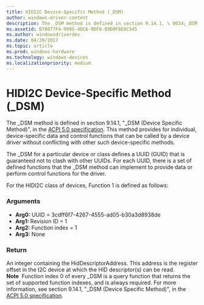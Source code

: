 ```yaml
---
title: HIDI2C Device-Specific Method (_DSM)
author: windows-driver-content
description: The _DSM method is defined in section 9.14.1, \ 0034;_DSM (Device Specific Method) \ 0034;, in the ACPI 5.0 specification.
ms.assetid: D78077F4-9995-4DC6-9DF6-89D0F8E0C545
ms.author: windowsdriverdev
ms.date: 04/20/2017
ms.topic: article
ms.prod: windows-hardware
ms.technology: windows-devices
ms.localizationpriority: medium
---
```


# HIDI2C Device-Specific Method (\_DSM)


The \_DSM method is defined in section 9.14.1, "\_DSM (Device Specific Method)", in the [ACPI 5.0 specification](http://www.uefi.org/specifications). This method provides for individual, device-specific data and control functions that can be called by a device driver without conflicting with other such device-specific methods.

The \_DSM for a particular device or class defines a UUID (GUID) that is guaranteed not to clash with other UUIDs. For each UUID, there is a set of defined functions that the \_DSM method can implement to provide data or perform control functions for the driver.

For the HIDI2C class of devices, Function 1 is defined as follows:

### Arguments

-   **Arg0:** UUID = 3cdff6f7-4267-4555-ad05-b30a3d8938de
-   **Arg1:** Revision ID = 1
-   **Arg2:** Function index = 1
-   **Arg3:** None

### Return

An integer containing the HidDescriptorAddress. This address is the register offset in the I2C device at which the HID descriptor(s) can be read.
**Note**  Function index 0 of every \_DSM is a query function that returns the set of supported function indexes, and is always required. For more information, see section 9.14.1, "\_DSM (Device Specific Method)", in the [ACPI 5.0 specification](http://www.uefi.org/specifications).

 

 

 




